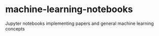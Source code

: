 # machine-learning-notebooks
Jupyter notebooks implementing papers and general machine learning concepts
